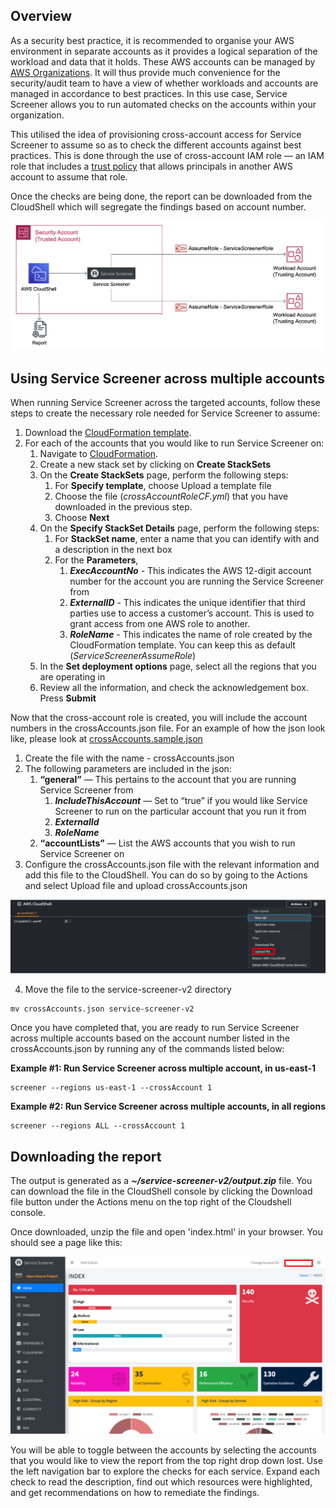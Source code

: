 ## Overview

As a security best practice, it is recommended to organise your AWS environment in separate accounts as it provides a logical separation of the workload and data that it holds. These AWS accounts can be managed by [AWS Organizations](https://aws.amazon.com/organizations/). It will thus provide much convenience for the security/audit team to have a view of whether workloads and accounts are managed in accordance to best practices. In this use case, Service Screener allows you to run automated checks on the accounts within your organization. 

This utilised the idea of provisioning cross-account access for Service Screener to assume so as to check the different accounts against best practices. This is done through the use of cross-account IAM role — an IAM role that includes a [trust policy](https://docs.aws.amazon.com/IAM/latest/UserGuide/id_roles_terms-and-concepts.html#term_trust-policy) that allows principals in another AWS account to assume that role. 

Once the checks are being done, the report can be downloaded from the CloudShell which will segregate the findings based on account number.

![Architecture Diagram](/usecases/crossAccounts/static/images/p1-architecture-diagram.png)

## Using Service Screener across multiple accounts

When running Service Screener across the targeted accounts, follow these steps to create the necessary role needed for Service Screener to assume:

1. Download the [CloudFormation template](https://github.com/aws-samples/service-screener-v2/blob/cebd00c943b5f74d9384a5ff5a26f98ea114e445/usecases/crossAccounts/crossAccountRoleCF.yml).
2. For each of the accounts that you would like to run Service Screener on:
    1. Navigate to [CloudFormation](https://console.aws.amazon.com/cloudformation/home).
    2. Create a new stack set by clicking on **Create StackSets**
    3. On the **Create StackSets** page, perform the following steps:
        1. For **Specify template**, choose Upload a template file
        2. Choose the file (*crossAccountRoleCF.yml*) that you have downloaded in the previous step.
        3. Choose **Next**
    4. On the **Specify StackSet Details** page, perform the following steps:
        1. For **StackSet name**, enter a name that you can identify with and a description in the next box
        2. For the **Parameters**,
            1. ***ExecAccountNo*** - This indicates the AWS 12-digit account number for the account you are running the Service Screener from
            2. ***ExternalID*** - This indicates the unique identifier that third parties use to access a customer’s account. This is used to grant access from one AWS role to another.
            3. ***RoleName*** - This indicates the name of role created by the CloudFormation template. You can keep this as default (*ServiceScreenerAssumeRole*)
    5. In the **Set deployment options** page, select all the regions that you are operating in
    6. Review all the information, and check the acknowledgement box. Press **Submit**

Now that the cross-account role is created, you will include the account numbers in the crossAccounts.json file. For an example of how the json look like, please look at [crossAccounts.sample.json](https://github.com/aws-samples/service-screener-v2/blob/main/crossAccounts.sample.json)

1. Create the file with the name - crossAccounts.json
2. The following parameters are included in the json:
    1. **“general”** — This pertains to the account that you are running Service Screener from
        1. ***IncludeThisAccount*** — Set to “true” if you would like Service Screener to run on the particular account that you run it from
        2. ***ExternalId***
        3. ***RoleName***
    2. **“accountLists”** — List the AWS accounts that you wish to run Service Screener on
3. Configure the crossAccounts.json file with the relevant information and add this file to the CloudShell. You can do so by going to the Actions and select Upload file and upload crossAccounts.json

![CloudShell Console Image](/usecases/crossAccounts/static/images/p2-cloudshell.png)

4. Move the file to the service-screener-v2 directory
```
mv crossAccounts.json service-screener-v2
```
Once you have completed that, you are ready to run Service Screener across multiple accounts based on the account number listed in the crossAccounts.json by running any of the commands listed below:

**Example #1: Run Service Screener across multiple account, in us-east-1**
```
screener --regions us-east-1 --crossAccount 1
```
**Example #2: Run Service Screener across multiple accounts, in all regions**
```
screener --regions ALL --crossAccount 1
```

## Downloading the report

The output is generated as a ***~/service-screener-v2/output.zip*** file. You can download the file in the CloudShell console by clicking the Download file button under the Actions menu on the top right of the Cloudshell console.

Once downloaded, unzip the file and open 'index.html' in your browser. You should see a page like this:

![SS Report](/usecases/crossAccounts/static/images/p3-report.png)

You will be able to toggle between the accounts by selecting the accounts that you would like to view the report from the top right drop down lost. Use the left navigation bar to explore the checks for each service. Expand each check to read the description, find out which resources were highlighted, and get recommendations on how to remediate the findings.